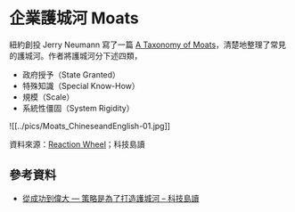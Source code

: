 # 企業護城河 Moats
紐約創投 Jerry Neumann 寫了一篇 [A Taxonomy of Moats](http://reactionwheel.net/2019/09/a-taxonomy-of-moats.html)，清楚地整理了常見的護城河。作者將護城河分下述四類，

- 政府授予（State Granted）
- 特殊知識（Special Know-How）
- 規模（Scale）
- 系統性僵固（System Rigidity）

![[../pics/Moats_ChineseandEnglish-01.jpg]]

資料來源：[Reaction Wheel](http://reactionwheel.net/2019/09/a-taxonomy-of-moats.html)；科技島讀

## 參考資料
- [從成功到偉大 — 策略是為了打造護城河 – 科技島讀](https://daodu.tech/09-24-2019-from-success-to-greatness-strategy-is-to-create-moat) 